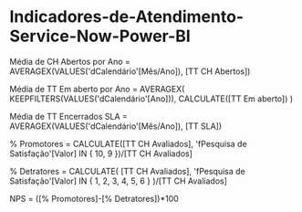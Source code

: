 # Indicadores-de-Atendimento-Service-Now-Power-BI

Média de CH Abertos por Ano = 
AVERAGEX(VALUES('dCalendário'[Mês/Ano]),
[TT CH Abertos])

Média de TT Em aberto por Ano = 
AVERAGEX(
	KEEPFILTERS(VALUES('dCalendário'[Ano])),
	CALCULATE([TT Em aberto])
)

Média de TT Encerrados SLA = 
AVERAGEX(VALUES('dCalendário'[Mês/Ano]),
[TT SLA])

% Promotores = 
CALCULATE([TT CH Avaliados], 'fPesquisa de Satisfação'[Valor] IN { 10, 9 })/[TT CH Avaliados]

% Detratores = 
CALCULATE(
	[TT CH Avaliados],
	'fPesquisa de Satisfação'[Valor] IN { 1, 2, 3, 4, 5, 6 }
)/[TT CH Avaliados]

NPS = ([% Promotores]-[% Detratores])*100
